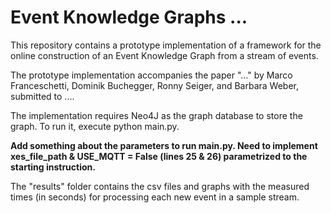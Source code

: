 # Event Knowledge Graphs ...

This repository contains a prototype implementation of a framework for the online construction of an Event Knowledge Graph from a stream of events.

The prototype implementation accompanies the paper "..." by Marco Franceschetti, Dominik Buchegger, Ronny Seiger, and Barbara Weber, submitted to ....

The implementation requires Neo4J as the graph database to store the graph. To run it, execute python main.py.

**Add something about the parameters to run main.py. Need to implement xes_file_path & USE_MQTT = False (lines 25 & 26) parametrized to the starting instruction.**

The "results" folder contains the csv files and graphs with the measured times (in seconds) for processing each new event in a sample stream.
